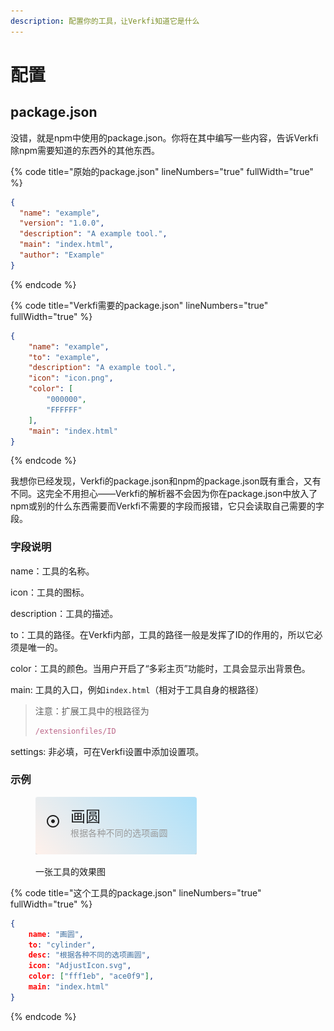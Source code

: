 ```yaml
---
description: 配置你的工具，让Verkfi知道它是什么
---
```


# 配置

## package.json

没错，就是npm中使用的package.json。你将在其中编写一些内容，告诉Verkfi除npm需要知道的东西外的其他东西。

{% code title="原始的package.json" lineNumbers="true" fullWidth="true" %}
```json
{
  "name": "example",
  "version": "1.0.0",
  "description": "A example tool.",
  "main": "index.html",
  "author": "Example"
}
```
{% endcode %}

{% code title="Verkfi需要的package.json" lineNumbers="true" fullWidth="true" %}
```json
{
    "name": "example",
    "to": "example",
    "description": "A example tool.",
    "icon": "icon.png",
    "color": [
        "000000",
        "FFFFFF"
    ],
    "main": "index.html"
}
```
{% endcode %}

我想你已经发现，Verkfi的package.json和npm的package.json既有重合，又有不同。这完全不用担心——Verkfi的解析器不会因为你在package.json中放入了npm或别的什么东西需要而Verkfi不需要的字段而报错，它只会读取自己需要的字段。

### 字段说明

name：工具的名称。

icon：工具的图标。

description：工具的描述。

to：工具的路径。在Verkfi内部，工具的路径一般是发挥了ID的作用的，所以它必须是唯一的。

color：工具的颜色。当用户开启了“多彩主页”功能时，工具会显示出背景色。

main: 工具的入口，例如`index.html`（相对于工具自身的根路径）

> 注意：扩展工具中的根路径为
>
> ```typescript
> /extensionfiles/ID
> ```

settings: 非必填，可在Verkfi设置中添加设置项。

### 示例

<figure><img src="../../.gitbook/assets/tool.png" alt="一张工具的效果图"><figcaption><p>一张工具的效果图</p></figcaption></figure>

{% code title="这个工具的package.json" lineNumbers="true" fullWidth="true" %}
```json
{
    name: "画圆",
    to: "cylinder",
    desc: "根据各种不同的选项画圆",
    icon: "AdjustIcon.svg",
    color: ["fff1eb", "ace0f9"],
    main: "index.html"
}
```
{% endcode %}
